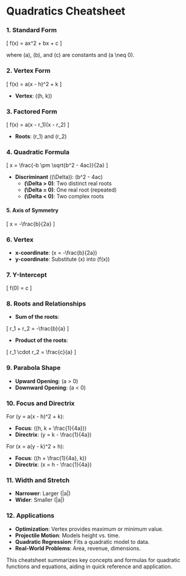 # Quadratics Cheatsheet

### **1. Standard Form**

\[
f(x) = ax^2 + bx + c
\]

where \(a\), \(b\), and \(c\) are constants and \(a \neq 0\).

### **2. Vertex Form**

\[
f(x) = a(x - h)^2 + k
\]

- **Vertex**: \((h, k)\)

### **3. Factored Form**

\[
f(x) = a(x - r_1)(x - r_2)
\]

- **Roots**: \(r_1\) and \(r_2\)

### **4. Quadratic Formula**

\[
x = \frac{-b \pm \sqrt{b^2 - 4ac}}{2a}
\]

- **Discriminant** (\(\Delta\)): \(b^2 - 4ac\)
  - **\(\Delta > 0\)**: Two distinct real roots
  - **\(\Delta = 0\)**: One real root (repeated)
  - **\(\Delta < 0\)**: Two complex roots

#### **5. Axis of Symmetry**

\[
x = -\frac{b}{2a}
\]

### **6. Vertex**

- **x-coordinate**: \(x = -\frac{b}{2a}\)
- **y-coordinate**: Substitute \(x\) into \(f(x)\)

### **7. Y-Intercept**

\[
f(0) = c
\]

### **8. Roots and Relationships**

- **Sum of the roots**:

\[
r_1 + r_2 = -\frac{b}{a}
\]

- **Product of the roots**:

\[
r_1 \cdot r_2 = \frac{c}{a}
\]

### **9. Parabola Shape**

- **Upward Opening**: \(a > 0\)
- **Downward Opening**: \(a < 0\)

### **10. Focus and Directrix**

For \(y = a(x - h)^2 + k\):

- **Focus**: \((h, k + \frac{1}{4a})\)
- **Directrix**: \(y = k - \frac{1}{4a}\)

For \(x = a(y - k)^2 + h\):

- **Focus**: \((h + \frac{1}{4a}, k)\)
- **Directrix**: \(x = h - \frac{1}{4a}\)

### **11. Width and Stretch**

- **Narrower**: Larger \(|a|\)
- **Wider**: Smaller \(|a|\)

### **12. Applications**

- **Optimization**: Vertex provides maximum or minimum value.
- **Projectile Motion**: Models height vs. time.
- **Quadratic Regression**: Fits a quadratic model to data.
- **Real-World Problems**: Area, revenue, dimensions.

This cheatsheet summarizes key concepts and formulas for quadratic functions and equations, aiding in quick reference and application.